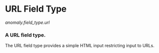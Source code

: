 # URL Field Type

*anomaly.field_type.url*

### A URL field type.

The URL field type provides a simple HTML input restricting input to URLs.
